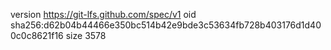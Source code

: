 version https://git-lfs.github.com/spec/v1
oid sha256:d62b04b44466e350bc514b42e9bde3c53634fb728b403176d1d400c0c8621f16
size 3578
